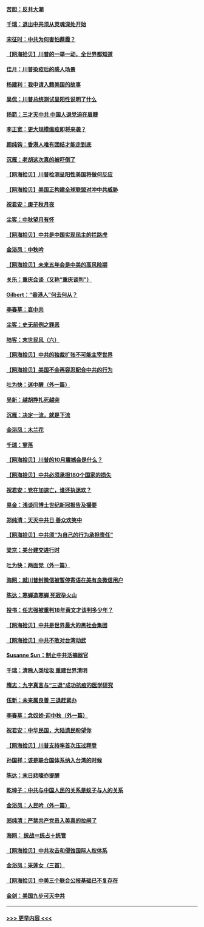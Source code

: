 #### [苦胆：反共大潮](../pages/nsc993/n12459469.md?t=10080102) 
#### [千瑞：退出中共须从灵魂深处开始](../pages/nsc993/n12459437.md?t=10080102) 
#### [宋征时：中共为何害怕蔡霞？](../pages/nsc993/n12459097.md?t=10080102) 
#### [【网海拾贝】川普的一举一动，全世界都知道](../pages/nsc993/n12458825.md?t=10080102) 
#### [佳月：川普染疫后的感人场景](../pages/nsc993/n12456994.md?t=10080102) 
#### [杨建利：我申请入籍美国的故事](../pages/nsc993/n12455635.md?t=10080102) 
#### [吴侃：川普总统测试呈阳性说明了什么](../pages/nsc993/n12451869.md?t=10080102) 
#### [扬箭：三才灭中共 中国人退党迫在眉睫](../pages/nsc993/n12451842.md?t=10080102) 
#### [李正宽：更大规模瘟疫即将来袭？](../pages/nsc993/n12451455.md?t=10080102) 
#### [颜纯钩：香港人唯有团结才能走到底](../pages/nsc993/n12450870.md?t=10080102) 
#### [沉雁：老胡这次真的被吓倒了](../pages/nsc993/n12449796.md?t=10080102) 
#### [【网海拾贝】川普检测呈阳性美国将做何反应](../pages/nsc993/n12449042.md?t=10080102) 
#### [【网海拾贝】美国正构建全球联盟对冲中共威胁](../pages/nsc993/n12446580.md?t=10080102) 
#### [祝君安：庚子秋月夜](../pages/nsc993/n12445870.md?t=10080102) 
#### [尘客：中秋望月有怀](../pages/nsc993/n12444632.md?t=10080102) 
#### [【网海拾贝】中共是中国实现民主的拦路虎](../pages/nsc993/n12443573.md?t=10080102) 
#### [金浴凤：中秋吟](../pages/nsc993/n12441773.md?t=10080102) 
#### [【网海拾贝】未来五年会是中美的高风险期](../pages/nsc993/n12440760.md?t=10080102) 
#### [关乐：重庆会谈（又称“重庆谈判”）](../pages/nsc993/n12437525.md?t=10080102) 
#### [Gilbert：“香港人”何去何从？](../pages/nsc993/n12435894.md?t=10080102) 
#### [李春草：哀中共](../pages/nsc993/n12435874.md?t=10080102) 
#### [尘客：史无前例之罪恶](../pages/nsc993/n12435762.md?t=10080102) 
#### [陆客：末世民风（六）](../pages/nsc993/n12435354.md?t=10080102) 
#### [【网海拾贝】中共的独裁扩张不可能主宰世界](../pages/nsc993/n12435151.md?t=10080102) 
#### [【网海拾贝】美国不会再容忍配合中共的行为](../pages/nsc993/n12433808.md?t=10080102) 
#### [吐为快：迷中醒（外一篇）](../pages/nsc993/n12433585.md?t=10080102) 
#### [吴新：越胡挣扎死越突](../pages/nsc993/n12433562.md?t=10080102) 
#### [沉雁：决定一流，就是下流](../pages/nsc993/n12432128.md?t=10080102) 
#### [金浴凤：木兰花](../pages/nsc993/n12432124.md?t=10080102) 
#### [千瑞：寥落](../pages/nsc993/n12432071.md?t=10080102) 
#### [【网海拾贝】川普的10月震撼会是什么？](../pages/nsc993/n12431624.md?t=10080102) 
#### [【网海拾贝】中共必须承担180个国家的损失](../pages/nsc993/n12428893.md?t=10080102) 
#### [祝君安：党在加速亡，谁还执迷欢？](../pages/nsc993/n12428652.md?t=10080102) 
#### [易金：浅谈闫博士世纪新冠报告及撮要](../pages/nsc993/n12426822.md?t=10080102) 
#### [郑纯清：天灭中共日 善众欢笑中](../pages/nsc993/n12426784.md?t=10080102) 
#### [【网海拾贝】中共须“为自己的行为承担责任”](../pages/nsc993/n12426067.md?t=10080102) 
#### [梁京：美台建交进行时](../pages/nsc993/n12424066.md?t=10080102) 
#### [吐为快：两面党（外一篇）](../pages/nsc993/n12424043.md?t=10080102) 
#### [海网：就川普封微信被暂停寄语在美有良微信用户](../pages/nsc993/n12424021.md?t=10080102) 
#### [陈达：寒蝉造寒蝉 死寂孕火山](../pages/nsc993/n12423958.md?t=10080102) 
#### [投书：任志强被重判18年黄文才该判多少年？](../pages/nsc993/n12423672.md?t=10080102) 
#### [【网海拾贝】中共是世界最大的黑社会集团](../pages/nsc993/n12423543.md?t=10080102) 
#### [【网海拾贝】中共不敢对台湾动武](../pages/nsc993/n12421418.md?t=10080102) 
#### [Susanne Sun：制止中共活摘器官](../pages/nsc993/n12419654.md?t=10080102) 
#### [千瑞：清除人类垃圾 重建世界清明](../pages/nsc993/n12419414.md?t=10080102) 
#### [隋志：九字真言与“三退”成功抗疫的医学研究](../pages/nsc993/n12419248.md?t=10080102) 
#### [伍新：未来属良善 三退赶紧办](../pages/nsc993/n12418496.md?t=10080102) 
#### [李春草：念奴娇·迎中秋（外一篇）](../pages/nsc993/n12418465.md?t=10080102) 
#### [祝君安：中华民国，大陆遗民盼望你](../pages/nsc993/n12418089.md?t=10080102) 
#### [【网海拾贝】川普支持率首次压过拜登](../pages/nsc993/n12418050.md?t=10080102) 
#### [孙国祥：该是联合国体系纳入台湾的时候](../pages/nsc993/n12417369.md?t=10080102) 
#### [陈达：末日悲嚎亦提醒](../pages/nsc993/n12416736.md?t=10080102) 
#### [乾坤子：中共与中国人民的关系是蚊子与人的关系](../pages/nsc993/n12416632.md?t=10080102) 
#### [金浴凤：人民吟（外一篇）](../pages/nsc993/n12416567.md?t=10080102) 
#### [郑纯清：严禁共产党员入美真的拉闸了](../pages/nsc993/n12416550.md?t=10080102) 
#### [海网： 统战＝统占＋统管](../pages/nsc993/n12416404.md?t=10080102) 
#### [【网海拾贝】中共攻击和侵蚀国际人权体系](../pages/nsc993/n12416250.md?t=10080102) 
#### [金浴凤：采莲女（三首）](../pages/nsc993/n12415517.md?t=10080102) 
#### [【网海拾贝】中美三个联合公报基础已不复存在](../pages/nsc993/n12415054.md?t=10080102) 
#### [金剑：美国九步可灭中共](../pages/nsc993/n12413183.md?t=10080102) 

----
#### [ >>> 更早内容 <<< ](../indexes/nsc993-earlier.md)
